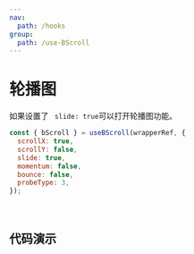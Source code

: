 ```yaml
---
nav:
  path: /hooks
group:
  path: /use-BScroll
---
```


# 轮播图

如果设置了 ` slide: true`可以打开轮播图功能。

```js
const { bScroll } = useBScroll(wrapperRef, {
  scrollX: true,
  scrollY: false,
  slide: true,
  momentum: false,
  bounce: false,
  probeType: 3,
});
```

<br />

## 代码演示

<code src="./demo/banner.tsx"></code>
